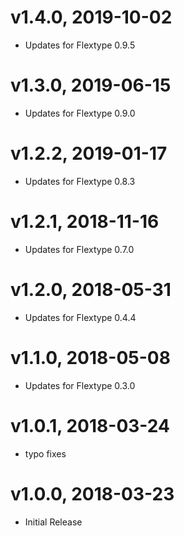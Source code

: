 # v1.4.0, 2019-10-02
* Updates for Flextype 0.9.5

# v1.3.0, 2019-06-15
* Updates for Flextype 0.9.0

# v1.2.2, 2019-01-17
* Updates for Flextype 0.8.3

# v1.2.1, 2018-11-16
* Updates for Flextype 0.7.0

# v1.2.0, 2018-05-31
* Updates for Flextype 0.4.4

# v1.1.0, 2018-05-08
* Updates for Flextype 0.3.0

# v1.0.1, 2018-03-24
* typo fixes

# v1.0.0, 2018-03-23
* Initial Release

